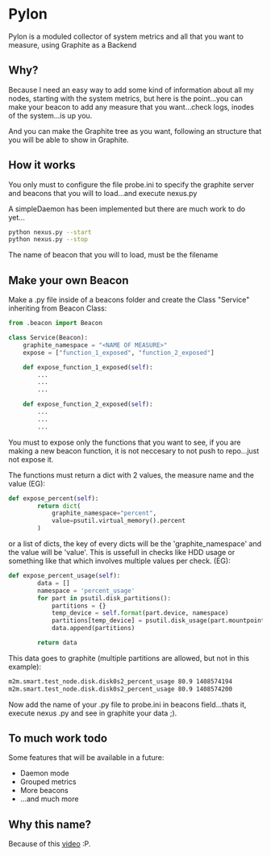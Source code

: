 Pylon
=====
Pylon is a moduled collector of system metrics and all that you want to measure, using Graphite as a Backend

## Why?
Because I need an easy way to add some kind of information about all my nodes, starting with the system metrics, but here is the point...you can make your beacon to add any measure that you want...check logs, inodes of the system...is up you.

And you can make the Graphite tree as you want, following an structure that you will be able to show in Graphite.

## How it works
You only must to configure the file probe.ini to specify the graphite server and beacons that you will to load...and execute nexus.py

A simpleDaemon has been implemented but there are much work to do yet...
```sh
python nexus.py --start
python nexus.py --stop
```

The name of beacon that you will to load, must be the filename

## Make your own Beacon
Make a .py file inside of a beacons folder and create the Class "Service" inheriting from Beacon Class:

```python
from .beacon import Beacon

class Service(Beacon):
    graphite_namespace = "<NAME OF MEASURE>"
    expose = ["function_1_exposed", "function_2_exposed"]

    def expose_function_1_exposed(self):
        ...
        ...
        ...

    def expose_function_2_exposed(self):
        ...
        ...
        ...
```
You must to expose only the functions that you want to see, if you are making a new beacon function, it is not neccesary to not push to repo...just not expose it.

The functions must return a dict with 2 values, the measure name and the value (EG):

```python
def expose_percent(self):
        return dict(
            graphite_namespace="percent",
            value=psutil.virtual_memory().percent
        )
```

or a list of dicts, the key of every dicts will be the 'graphite_namespace' and the value will be 'value'. This is ussefull in checks like HDD usage or
something like that which involves multiple values per check. (EG):

```python
def expose_percent_usage(self):
        data = []
        namespace = 'percent_usage'
        for part in psutil.disk_partitions():
            partitions = {}
            temp_device = self.format(part.device, namespace)
            partitions[temp_device] = psutil.disk_usage(part.mountpoint).percent
            data.append(partitions)

        return data
```

This data goes to graphite (multiple partitions are allowed, but not in this example):

```sh
m2m.smart.test_node.disk.disk0s2_percent_usage 80.9 1408574194
m2m.smart.test_node.disk.disk0s2_percent_usage 80.9 1408574200
```

Now add the name of your .py file to probe.ini in beacons field...thats it, execute nexus .py and see in graphite your data ;).

## To much work todo
Some features that will be available in a future:

- Daemon mode
- Grouped metrics
- More beacons
- ...and much more

## Why this name?
Because of this [video](https://www.youtube.com/watch?v=T4Ox2t5c4As) :P.
